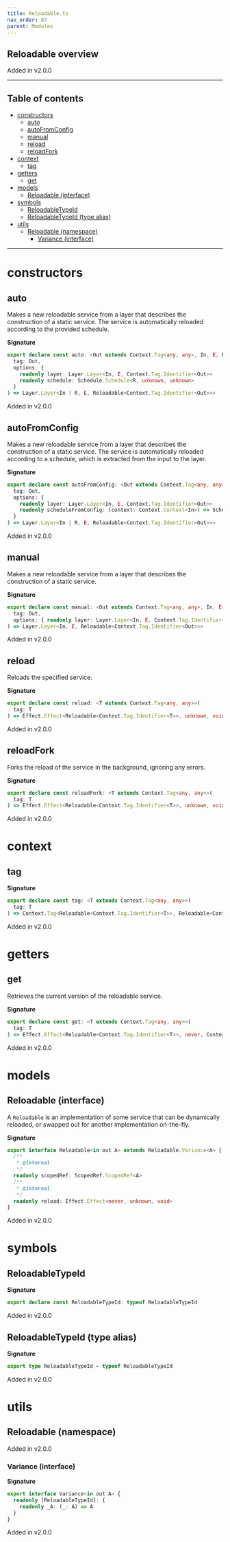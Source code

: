 ```yaml
---
title: Reloadable.ts
nav_order: 87
parent: Modules
---
```


## Reloadable overview

Added in v2.0.0

---

<h2 class="text-delta">Table of contents</h2>

- [constructors](#constructors)
  - [auto](#auto)
  - [autoFromConfig](#autofromconfig)
  - [manual](#manual)
  - [reload](#reload)
  - [reloadFork](#reloadfork)
- [context](#context)
  - [tag](#tag)
- [getters](#getters)
  - [get](#get)
- [models](#models)
  - [Reloadable (interface)](#reloadable-interface)
- [symbols](#symbols)
  - [ReloadableTypeId](#reloadabletypeid)
  - [ReloadableTypeId (type alias)](#reloadabletypeid-type-alias)
- [utils](#utils)
  - [Reloadable (namespace)](#reloadable-namespace)
    - [Variance (interface)](#variance-interface)

---

# constructors

## auto

Makes a new reloadable service from a layer that describes the construction
of a static service. The service is automatically reloaded according to the
provided schedule.

**Signature**

```ts
export declare const auto: <Out extends Context.Tag<any, any>, In, E, R>(
  tag: Out,
  options: {
    readonly layer: Layer.Layer<In, E, Context.Tag.Identifier<Out>>
    readonly schedule: Schedule.Schedule<R, unknown, unknown>
  }
) => Layer.Layer<In | R, E, Reloadable<Context.Tag.Identifier<Out>>>
```

Added in v2.0.0

## autoFromConfig

Makes a new reloadable service from a layer that describes the construction
of a static service. The service is automatically reloaded according to a
schedule, which is extracted from the input to the layer.

**Signature**

```ts
export declare const autoFromConfig: <Out extends Context.Tag<any, any>, In, E, R>(
  tag: Out,
  options: {
    readonly layer: Layer.Layer<In, E, Context.Tag.Identifier<Out>>
    readonly scheduleFromConfig: (context: Context.Context<In>) => Schedule.Schedule<R, unknown, unknown>
  }
) => Layer.Layer<In | R, E, Reloadable<Context.Tag.Identifier<Out>>>
```

Added in v2.0.0

## manual

Makes a new reloadable service from a layer that describes the construction
of a static service.

**Signature**

```ts
export declare const manual: <Out extends Context.Tag<any, any>, In, E>(
  tag: Out,
  options: { readonly layer: Layer.Layer<In, E, Context.Tag.Identifier<Out>> }
) => Layer.Layer<In, E, Reloadable<Context.Tag.Identifier<Out>>>
```

Added in v2.0.0

## reload

Reloads the specified service.

**Signature**

```ts
export declare const reload: <T extends Context.Tag<any, any>>(
  tag: T
) => Effect.Effect<Reloadable<Context.Tag.Identifier<T>>, unknown, void>
```

Added in v2.0.0

## reloadFork

Forks the reload of the service in the background, ignoring any errors.

**Signature**

```ts
export declare const reloadFork: <T extends Context.Tag<any, any>>(
  tag: T
) => Effect.Effect<Reloadable<Context.Tag.Identifier<T>>, unknown, void>
```

Added in v2.0.0

# context

## tag

**Signature**

```ts
export declare const tag: <T extends Context.Tag<any, any>>(
  tag: T
) => Context.Tag<Reloadable<Context.Tag.Identifier<T>>, Reloadable<Context.Tag.Service<T>>>
```

Added in v2.0.0

# getters

## get

Retrieves the current version of the reloadable service.

**Signature**

```ts
export declare const get: <T extends Context.Tag<any, any>>(
  tag: T
) => Effect.Effect<Reloadable<Context.Tag.Identifier<T>>, never, Context.Tag.Service<T>>
```

Added in v2.0.0

# models

## Reloadable (interface)

A `Reloadable` is an implementation of some service that can be dynamically
reloaded, or swapped out for another implementation on-the-fly.

**Signature**

```ts
export interface Reloadable<in out A> extends Reloadable.Variance<A> {
  /**
   * @internal
   */
  readonly scopedRef: ScopedRef.ScopedRef<A>
  /**
   * @internal
   */
  readonly reload: Effect.Effect<never, unknown, void>
}
```

Added in v2.0.0

# symbols

## ReloadableTypeId

**Signature**

```ts
export declare const ReloadableTypeId: typeof ReloadableTypeId
```

Added in v2.0.0

## ReloadableTypeId (type alias)

**Signature**

```ts
export type ReloadableTypeId = typeof ReloadableTypeId
```

Added in v2.0.0

# utils

## Reloadable (namespace)

Added in v2.0.0

### Variance (interface)

**Signature**

```ts
export interface Variance<in out A> {
  readonly [ReloadableTypeId]: {
    readonly _A: (_: A) => A
  }
}
```

Added in v2.0.0

